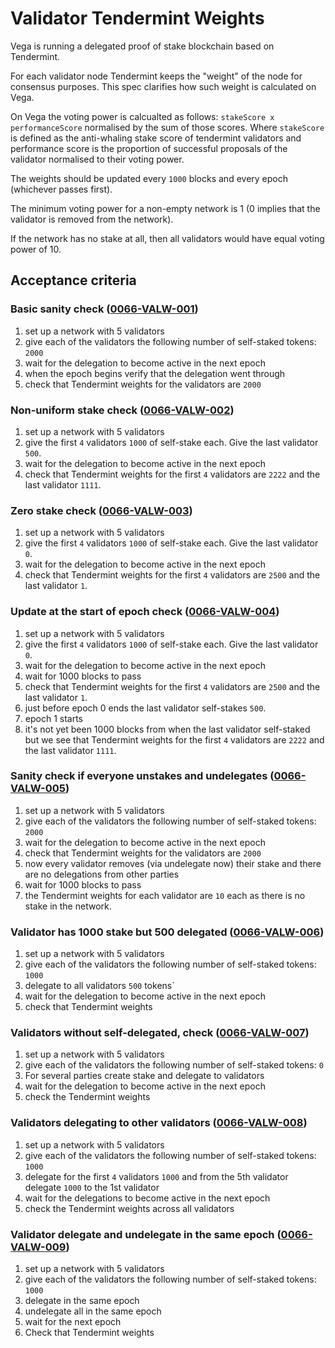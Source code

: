 # Validator Tendermint Weights

Vega is running a delegated proof of stake blockchain based on Tendermint. 

For each validator node Tendermint keeps the "weight" of the node for consensus purposes. This spec clarifies how such weight is calculated on Vega. 

On Vega the voting power is calcualted as follows: `stakeScore x performanceScore` normalised by the sum of those scores. Where `stakeScore` is defined as the anti-whaling stake score of tendermint validators and performance score is the proportion of successful proposals of the validator normalised to their voting power. 

The weights should be updated every `1000` blocks and every epoch (whichever passes first).

The minimum voting power for a non-empty network is 1 (0 implies that the validator is removed from the network).

If the network has no stake at all, then all validators would have equal voting power of 10. 
## Acceptance criteria 

### Basic sanity check (<a name="0066-VALW-001" href="#0066-VALW-001">0066-VALW-001</a>)
1. set up a network with 5 validators 
2. give each of the validators the following number of self-staked tokens: `2000`
3. wait for the delegation to become active in the next epoch
4. when the epoch begins verify that the delegation went through
5. check that Tendermint weights for the validators are `2000`


### Non-uniform stake check (<a name="0066-VALW-002" href="#0066-VALW-002">0066-VALW-002</a>)
1. set up a network with 5 validators
2. give the first `4` validators `1000` of self-stake each. Give the last validator `500`. 
3. wait for the delegation to become active in the next epoch
4. check that Tendermint weights for the first `4` validators are `2222` and the last validator `1111`. 


### Zero stake check  (<a name="0066-VALW-003" href="#0066-VALW-003">0066-VALW-003</a>)
1. set up a network with 5 validators
2. give the first `4` validators `1000` of self-stake each. Give the last validator `0`. 
3. wait for the delegation to become active in the next epoch
4. check that Tendermint weights for the first `4` validators are `2500` and the last validator `1`. 


### Update at the start of epoch check (<a name="0066-VALW-004" href="#0066-VALW-004">0066-VALW-004</a>)
1. set up a network with 5 validators
2. give the first `4` validators `1000` of self-stake each. Give the last validator `0`. 
3. wait for the delegation to become active in the next epoch
4. wait for 1000 blocks to pass
5. check that Tendermint weights for the first `4` validators are `2500` and the last validator `1`. 
6. just before epoch 0 ends the last validator self-stakes `500`. 
7. epoch 1 starts 
8. it's not yet been 1000 blocks from when the last validator self-staked but we see that Tendermint weights for the first `4` validators are `2222` and the last validator `1111`. 


### Sanity check if everyone unstakes and undelegates (<a name="0066-VALW-005" href="#0066-VALW-005">0066-VALW-005</a>)
1. set up a network with 5 validators
2. give each of the validators the following number of self-staked tokens: `2000`
3. wait for the delegation to become active in the next epoch
4. check that Tendermint weights for the validators are `2000`
5. now every validator removes (via undelegate now) their stake and there are no delegations from other parties
6. wait for 1000 blocks to pass
7. the Tendermint weights for each validator are `10` each as there is no stake in the network. 

### Validator has 1000 stake but 500 delegated (<a name="0066-VALW-006" href="#0066-VALW-006">0066-VALW-006</a>)
1. set up a network with 5 validators
2. give each of the validators the following number of self-staked tokens: `1000`
3. delegate to all validators `500` tokens`
4. wait for the delegation to become active in the next epoch
5. check that Tendermint weights 

### Validators without self-delegated, check  (<a name="0066-VALW-007" href="#0066-VALW-007">0066-VALW-007</a>)
1. set up a network with 5 validators
2. give each of the validators the following number of self-staked tokens: `0`
3. For several parties create stake and delegate to validators
4. wait for the delegation to become active in the next epoch
5. check the Tendermint weights 

### Validators delegating to other validators (<a name="0066-VALW-008" href="#0066-VALW-008">0066-VALW-008</a>)
1. set up a network with 5 validators
2. give each of the validators the following number of self-staked tokens: `1000`
3. delegate for the first `4` validators `1000` and from the 5th validator delegate `1000` to the 1st validator
4. wait for the delegations to become active in the next epoch
5. check the Tendermint weights across all validators

### Validator delegate and undelegate in the same epoch (<a name="0066-VALW-009" href="#0066-VALW-009">0066-VALW-009</a>)
1. set up a network with 5 validators
2. give each of the validators the following number of self-staked tokens: `1000`
3. delegate in the same epoch
4. undelegate all in the same epoch
6. wait for the next epoch
7. Check that Tendermint weights 